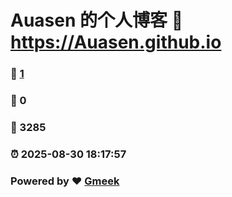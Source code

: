 # Auasen 的个人博客 :link: https://Auasen.github.io 
### :page_facing_up: [1](https://Auasen.github.io/tag.html) 
### :speech_balloon: 0 
### :hibiscus: 3285 
### :alarm_clock: 2025-08-30 18:17:57 
### Powered by :heart: [Gmeek](https://github.com/Meekdai/Gmeek)
